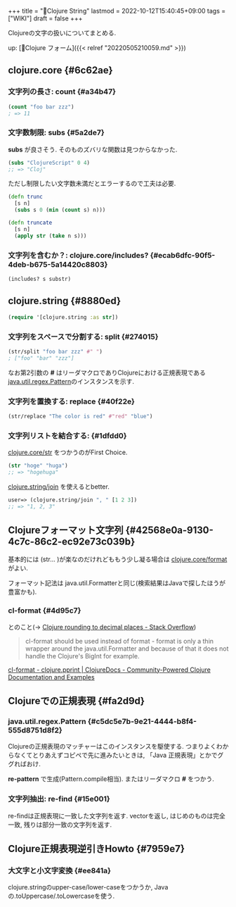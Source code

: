 +++
title = "📝Clojure String"
lastmod = 2022-10-12T15:40:45+09:00
tags = ["WIKI"]
draft = false
+++

Clojureの文字の扱いについてまとめる.

up: [📝Clojure フォーム]({{< relref "20220505210059.md" >}})


## clojure.core {#6c62ae}


### 文字列の長さ: **count** {#a34b47}

```clojure
(count "foo bar zzz")
; => 11
```


### 文字数制限: subs {#5a2de7}

**subs** が良さそう. そのものズバリな関数は見つからなかった.

```clojure
(subs "ClojureScript" 0 4)
;; => "Cloj"
```

ただし制限したい文字数未満だとエラーするので工夫は必要.

```clojure
(defn trunc
  [s n]
  (subs s 0 (min (count s) n)))

(defn truncate
  [s n]
  (apply str (take n s)))
```


### 文字列を含むか？: clojure.core/includes? {#ecab6dfc-90f5-4deb-b675-5a14420c8803}

```clojure
(includes? s substr)
```


## clojure.string {#8880ed}

```clojure
(require '[clojure.string :as str])
```


### 文字列をスペースで分割する: split {#274015}

```clojure
(str/split "foo bar zzz" #" ")
; ["foo" "bar" "zzz"]
```

なお第2引数の **#** はリーダマクロでありClojureにおける正規表現である [java.util.regex.Pattern](#c5dc5e7b-9e21-4444-b8f4-555d8751d8f2)のインスタンスを示す.


### 文字列を置換する: replace {#40f22e}

```clojure
(str/replace "The color is red" #"red" "blue")
```


### 文字列リストを結合する: {#1dfdd0}

[clojure.core/str](https://clojuredocs.org/clojure.core/str) をつかうのがFirst Choice.

```clojure
(str "hoge" "huga")
;; => "hogehuga"
```

[clojure.string/join](https://clojuredocs.org/clojure.string/join) を使えるとbetter.

```clojure
user=> (clojure.string/join ", " [1 2 3])
;; => "1, 2, 3"
```


## Clojureフォーマット文字列 {#42568e0a-9130-4c7c-86c2-ec92e73c039b}

基本的には (str... )が楽なのだけれどももう少し凝る場合は [clojure.core/format](https://clojuredocs.org/clojure.core/format) がよい.

フォーマット記法は java.util.Formatterと同じ(検索結果はJavaで探したほうが豊富かも).


### cl-format {#4d95c7}

とのこと(-> [Clojure rounding to decimal places - Stack Overflow](https://stackoverflow.com/questions/10751638/clojure-rounding-to-decimal-places))

> cl-format should be used instead of format - format is only a thin wrapper around the java.util.Formatter and because of that it does not handle the Clojure's BigInt for example.

[cl-format - clojure.pprint | ClojureDocs - Community-Powered Clojure Documentation and Examples](https://clojuredocs.org/clojure.pprint/cl-format)


## Clojureでの正規表現 {#fa2d9d}


### java.util.regex.Pattern {#c5dc5e7b-9e21-4444-b8f4-555d8751d8f2}

Clojureの正規表現のマッチャーはこのインスタンスを駆使する. つまりよくわからなくてとりあえずコピペで先に進みたいときは, 「Java 正規表現」とかでググればおけ.

**re-pattern** で生成(Pattern.compile相当). またはリーダマクロ **#** をつかう.


### 文字列抽出: re-find {#15e001}

re-findは正規表現に一致した文字列を返す. vectorを返し, はじめのものは完全一致, 残りは部分一致の文字列を返す.


## Clojure正規表現逆引きHowto {#7959e7}


### 大文字と小文字変換 {#ee841a}

clojure.stringのupper-case/lower-caseをつかうか, Javaの.toUppercase/.toLowercaseを使う.
